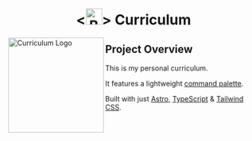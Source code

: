 <h1 align="center">
  <<img src="https://github.com/Rakioth/cv/assets/75569411/f1c4d558-9cd9-49b0-bf76-208a84fb5bf1" alt="Books" width="33"/>> Curriculum
</h1>

<img src="https://github.com/Rakioth/cv/assets/75569411/3f14dcad-26f2-4197-b5f4-16f29eaf7775" alt="Curriculum Logo" align="left" width="192"/>

## Project Overview

This is my personal curriculum.

It features a lightweight [command palette](https://github.com/jesubohr/hotkeypad).

Built with just [Astro](https://astro.build), [TypeScript](https://www.typescriptlang.org) & [Tailwind CSS](https://tailwindcss.com).
